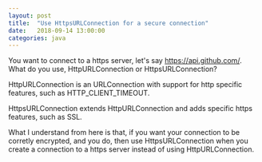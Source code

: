 ```yaml
---
layout: post
title:  "Use HttpsURLConnection for a secure connection"
date:   2018-09-14 13:00:00
categories: java
---
```


You want to connect to a https server, let's say https://api.github.com/. What do you use, HttpURLConnection or HttpsURLConnection?

HttpURLConnection is an URLConnection with support for http specific features, such as HTTP_CLIENT_TIMEOUT.

HttpsURLConnection extends HttpURLConnection and adds specific https features, such as SSL.

What I understand from here is that, if you want your connection to be corretly encrypted, and you do, then use HttpsURLConnection when you create a connection to a https server instead of using HttpURLConnection.
